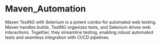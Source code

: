 # Maven_Automation
Maven TestNG with Selenium is a potent combo for automated web testing. Maven handles builds, TestNG organizes tests, and Selenium drives web interactions. Together, they streamline testing, enabling robust automated tests and seamless integration with CI/CD pipelines.

